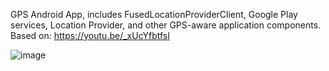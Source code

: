 GPS Android App, includes FusedLocationProviderClient, Google Play services, Location Provider, and other GPS-aware application components.
Based on: https://youtu.be/_xUcYfbtfsI


![image](https://user-images.githubusercontent.com/57219508/106139629-57159700-6176-11eb-911e-613ed5cd3c20.png)
